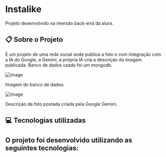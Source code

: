 # Instalike
Projeto desenvolvido na imersão back-end da alura.

## :clipboard: Sobre o Projeto
É um projeto de uma rede social onde publica a foto e com integração com a IA do Google, a Gemini, a própria IA cria a descrição da imagem publicada.
Banco de dados usado foi um mongodb.

![image](https://github.com/user-attachments/assets/b029215a-a527-403b-9cb8-295c0775d333)

Imagem do banco de dados.

![image](https://github.com/user-attachments/assets/ef2f624c-19bf-451d-a5a9-ef508d12ceac)

Descrição da foto postada criada pela Google Gemini.

## :computer: Tecnologias utilizadas

O projeto foi desenvolvido utilizando as seguintes tecnologias:
-
